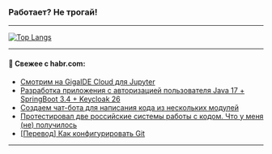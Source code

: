 ### Работает? Не трогай!

---
<!--
#### 🛠️ Technical stack:

![Java](https://img.shields.io/badge/Java-informational?logo=Oracle&style=flat&logoColor=white&color=FF4500)
![Kotlin](https://img.shields.io/badge/Kotlin-informational?logo=Kotlin&style=flat&logoColor=white&color=774D97)
![TS](https://img.shields.io/badge/TypeScript-informational?logo=typeScript&style=flat&logoColor=black&color=017acc)
![Python](https://img.shields.io/badge/Python-informational?logo=Python&style=flat&logoColor=black&color=ffdd54) <br>
![Spring](https://img.shields.io/badge/Spring-informational?logo=Spring&style=flat&logoColor=white&color=6DB33F) 
![SpringBoot](https://img.shields.io/badge/SpringBoot-informational?logo=SpringBoot&style=flat&logoColor=white&color=6DB33F)
![Nest](https://img.shields.io/badge/NestJS-informational?logo=NestJS&style=flat&logoColor=white&color=E0234E) 
![NodeJS](https://img.shields.io/badge/NodeJS-informational?logo=node.js&style=flat&logoColor=white&color=70A760)<br>
![PostgreSQL](https://img.shields.io/badge/PostgreSQL-informational?logo=PostgreSQL&style=flat&logoColor=white&color=DAA520)
![MongoDB](https://img.shields.io/badge/MongoDB-informational?logo=MongoDB&style=flat&logoColor=white&color=870000)
![Apache](https://img.shields.io/badge/Apache-informational?logo=apache&style=flat&logoColor=white&color=f74e28)

___ 
-->

<!--- #### 🛠️ : --->

[![Top Langs](https://github-readme-stats-82jvfl3w3-advtsettinggmailcoms-projects.vercel.app/api/top-langs/?username=zloylis&langs_count=10&hide_title=true&title_color=e6edf3&size_weight=0.5&count_weight=0.5&layout=compact&hide_progress=true&hide_border=true&theme=dracula)](https://github.com/zloylis)

<!---


####  :octocat:&nbsp;&nbsp; Статистика:

![GitHub stats](https://github-readme-stats-u2qms2cxw-advtsettinggmailcoms-projects.vercel.app/api?username=zloylis&show_icons=true&hide_border=true&theme=dracula&title_color=e6edf3&include_all_commits=true&count_private=true&hide_rank=false&hide_title=true&rank_icon=github)
-->
---

#### 💬 Свежее с habr.com:

<!-- BLOG-POST-LIST:START -->
- [Смотрим на GigaIDE Cloud для Jupyter](https://habr.com/ru/articles/886464/?utm_source=habrahabr&utm_medium=rss&utm_campaign=886464)
- [Разработка приложения с авторизацией пользователя Java 17 + SpringBoot 3.4 + Keycloak 26](https://habr.com/ru/articles/884358/?utm_source=habrahabr&utm_medium=rss&utm_campaign=884358)
- [Создаем чат-бота для написания кода из нескольких модулей](https://habr.com/ru/articles/886580/?utm_source=habrahabr&utm_medium=rss&utm_campaign=886580)
- [Протестировал две российские системы работы с кодом. Что у меня &lpar;не&rpar; получилось](https://habr.com/ru/articles/886192/?utm_source=habrahabr&utm_medium=rss&utm_campaign=886192)
- [[Перевод] Как конфигурировать Git](https://habr.com/ru/articles/886538/?utm_source=habrahabr&utm_medium=rss&utm_campaign=886538)
<!-- BLOG-POST-LIST:END -->

---
